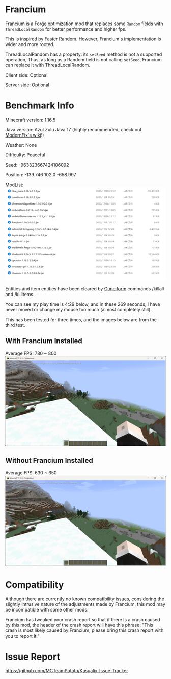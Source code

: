 # Francium
Francium is a Forge optimization mod that replaces some `Random` fields with `ThreadLocalRandom` for better performance and higher fps.

This is inspired by [Faster Random](https://modrinth.com/mod/faster-random). However, Francium's implementation is wider and more rooted.

ThreadLocalRandom has a property: its `setSeed` method is not a supported operation, Thus, as long as a Random field is not calling `setSeed`, Francium can replace it with ThreadLocalRandom.

Client side: Optional

Server side: Optional
# Benchmark Info
Minecraft version: 1.16.5

Java version: Azul Zulu Java 17 (highly recommended, check out [ModernFix's wiki](https://github.com/embeddedt/ModernFix/wiki/1.16---required-arguments-for-Java-17)!)

Weather: None

Difficulty: Peaceful

Seed: -963323667424106092

Position: -139.746 102.0 -658.997

ModList:
![img.png](https://github.com/MCTeamPotato/Francium/blob/1182/images/modlist.png?raw=true)

Entities and item entities have been cleared by [Cuneiform](https://www.curseforge.com/minecraft/mc-mods/cuneiform) commands /killall and /killitems

You can see my play time is 4:29 below, and in these 269 seconds, I have never moved or change my mouse too much (almost completely still).

This has been tested for three times, and the images below are from the third test.
## With Francium Installed
Average FPS: 780 ~ 800
![img.png](https://github.com/MCTeamPotato/Francium/blob/1165/images/francium.png?raw=true)
## Without Francium Installed
Average FPS: 630 ~ 650
![img.png](https://github.com/MCTeamPotato/Francium/blob/1165/images/vanilla.png?raw=true)

# Compatibility
Although there are currently no known compatibility issues, considering the slightly intrusive nature of the adjustments made by Francium, this mod may be incompatible with some other mods.

Francium has tweaked your crash report so that if there is a crash caused by this mod, the header of the crash report will have this phrase: "This crash is most likely caused by Francium, please bring this crash report with you to report it!"

# Issue Report
https://github.com/MCTeamPotato/Kasualix-Issue-Tracker
